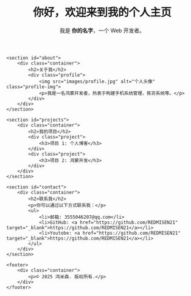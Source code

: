 
<html lang="en">
<head>
    <meta charset="UTF-8">
    <meta name="viewport" content="width=device-width, initial-scale=1.0">
    <title>个人主页</title>
    <link rel="stylesheet" href="css/style.css">
</head>
<body>
    <header>
        <div class="container">
            <h1>你好，欢迎来到我的个人主页</h1>
            <p>我是 <strong>你的名字</strong>，一个 Web 开发者。</p>
        </div>
    </header>

    <section id="about">
        <div class="container">
            <h2>关于我</h2>
            <div class="profile">
                <img src="images/profile.jpg" alt="个人头像" class="profile-img">
                <p>我是一名鸿蒙开发者，热衷于构建手机系统管理，拣货系统等。</p>
            </div>
        </div>
    </section>

    <section id="projects">
        <div class="container">
            <h2>我的项目</h2>
            <div class="project">
                <h3>项目 1: 个人博客</h3>
            </div>
            <div class="project">
                <h3>项目 2: 鸿蒙开发</h3>
            </div>
        </div>
    </section>

    <section id="contact">
        <div class="container">
            <h2>联系我</h2>
            <p>你可以通过以下方式联系我：</p>
            <ul>
                <li>邮箱: 3555046207@qq.com</li>
                <li>GitHub: <a href="https://github.com/REDMISEN21" target="_blank">https://github.com/REDMISEN21</a></li>
                <li>Youtobe: <a href="https://github.com/REDMISEN21" target="_blank">https://github.com/REDMISEN21</a></li>
            </ul>
        </div>
    </section>

    <footer>
        <div class="container">
            <p>© 2025 鸿米森. 版权所有.</p>
        </div>
    </footer>
